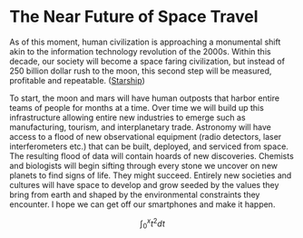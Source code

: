 # The Near Future of Space Travel

As of this moment, human civilization is approaching a monumental shift akin to the information technology revolution of the 2000s. Within this decade, our society will become a space faring civilization, but instead of 250 billion dollar rush to the moon, this second step will be measured, profitable and repeatable. ([Starship](https://www.spacex.com/vehicles/starship/))

To start, the moon and mars will have human outposts that harbor entire teams of people for months at a time. Over time we will build up this infrastructure allowing entire new industries to emerge such as manufacturing, tourism, and interplanetary trade. Astronomy will have access to a flood of new observational equipment (radio detectors, laser interferometers etc.) that can be built, deployed, and serviced from space. The resulting flood of data will contain hoards of new discoveries. Chemists and biologists will begin sifting through every stone we uncover on new planets to find signs of life. They might succeed. Entirely new societies and cultures will have space to develop and grow seeded by the values they bring from earth and shaped by the environmental constraints they encounter. I hope we can get off our smartphones and make it happen.

$$\int_0^xt^2dt$$